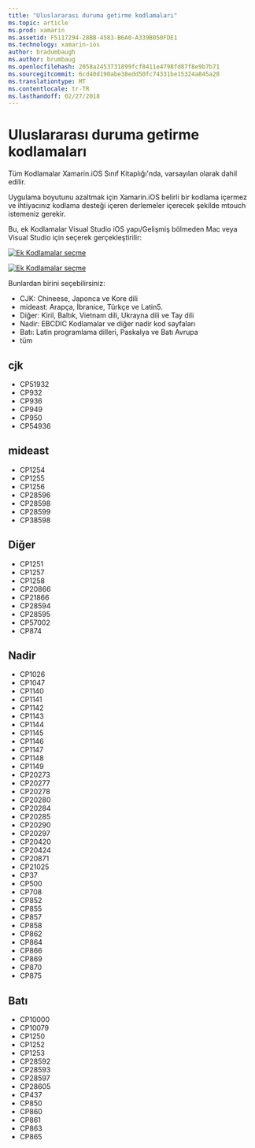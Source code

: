 ```yaml
---
title: "Uluslararası duruma getirme kodlamaları"
ms.topic: article
ms.prod: xamarin
ms.assetid: F5117294-28BB-4583-B6A0-A339B050FDE1
ms.technology: xamarin-ios
author: bradumbaugh
ms.author: brumbaug
ms.openlocfilehash: 2058a2453731899fcf8411e4798fd87f8e9b7b71
ms.sourcegitcommit: 6cd40d190abe38edd50fc74331be15324a845a28
ms.translationtype: MT
ms.contentlocale: tr-TR
ms.lasthandoff: 02/27/2018
---
```

# <a name="internationalization-encodings"></a>Uluslararası duruma getirme kodlamaları

Tüm Kodlamalar Xamarin.iOS Sınıf Kitaplığı'nda, varsayılan olarak dahil edilir.

Uygulama boyutunu azaltmak için Xamarin.iOS belirli bir kodlama içermez ve ihtiyacınız kodlama desteği içeren derlemeler içerecek şekilde mtouch istemeniz gerekir.

Bu, ek Kodlamalar Visual Studio iOS yapı/Gelişmiş bölmeden Mac veya Visual Studio için seçerek gerçekleştirilir:

 [ ![](encodings-images/00.png "Ek Kodlamalar seçme")](encodings-images/00.png)

 [ ![](encodings-images/00a.png "Ek Kodlamalar seçme")](encodings-images/00a.png)

Bunlardan birini seçebilirsiniz:

-  CJK: Chineese, Japonca ve Kore dili
-  mideast: Arapça, İbranice, Türkçe ve Latin5.
-  Diğer: Kiril, Baltık, Vietnam dili, Ukrayna dili ve Tay dili
-  Nadir: EBCDIC Kodlamalar ve diğer nadir kod sayfaları
-  Batı: Latin programlama dilleri, Paskalya ve Batı Avrupa
-  tüm


 <a name="cjk" />


## <a name="cjk"></a>cjk

-  CP51932
-  CP932
-  CP936
-  CP949
-  CP950
-  CP54936


 <a name="mideast" />


## <a name="mideast"></a>mideast

-  CP1254
-  CP1255
-  CP1256
-  CP28596
-  CP28598
-  CP28599
-  CP38598


 <a name="other" />


## <a name="other"></a>Diğer

-  CP1251
-  CP1257
-  CP1258
-  CP20866
-  CP21866
-  CP28594
-  CP28595
-  CP57002
-  CP874


 <a name="rare" />


## <a name="rare"></a>Nadir

-  CP1026
-  CP1047
-  CP1140
-  CP1141
-  CP1142
-  CP1143
-  CP1144
-  CP1145
-  CP1146
-  CP1147
-  CP1148
-  CP1149
-  CP20273
-  CP20277
-  CP20278
-  CP20280
-  CP20284
-  CP20285
-  CP20290
-  CP20297
-  CP20420
-  CP20424
-  CP20871
-  CP21025
-  CP37
-  CP500
-  CP708
-  CP852
-  CP855
-  CP857
-  CP858
-  CP862
-  CP864
-  CP866
-  CP869
-  CP870
-  CP875


 <a name="west" />


## <a name="west"></a>Batı

-  CP10000
-  CP10079
-  CP1250
-  CP1252
-  CP1253
-  CP28592
-  CP28593
-  CP28597
-  CP28605
-  CP437
-  CP850
-  CP860
-  CP861
-  CP863
-  CP865

